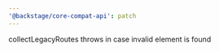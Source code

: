 ```yaml
---
'@backstage/core-compat-api': patch
---
```


collectLegacyRoutes throws in case invalid <Route /> element is found
